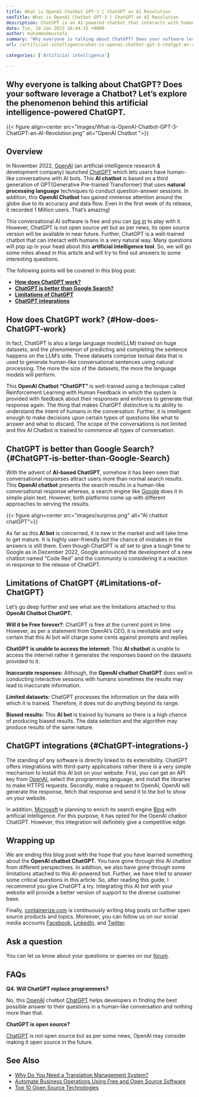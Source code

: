 ```yaml
---
title: What is OpenAI Chatbot GPT-3 | ChatGPT an AI Revolution
seoTitle: What is OpenAI Chatbot GPT-3 | ChatGPT an AI Revolution
description: ChatGPT is an AI-powered chatbot that interacts with humans in a natural way. This OpenAI Chatbot is based on language processing AI model called GPT-3.
date: Tue, 10 Jan 2023 18:44:15 +0000
author: muhammadmustafa
summary: "Why everyone is talking about ChatGPT? Does your software leverage a Chatbot? Let's explore the phenomenon behind this artificial intelligence-powered ChatGPT."
url: /artificial-intelligence/what-is-openai-chatbot-gpt-3-chatgpt-an-ai-revolution/

categories: ['Artificial intelligence']

---
```

## Why everyone is talking about ChatGPT? Does your software leverage a Chatbot? Let’s explore the phenomenon behind this artificial intelligence-powered ChatGPT.

{{< figure align=center src="images/What-is-OpenAI-Chatbot-GPT-3-ChatGPT-an-AI-Revolution.png" alt="OpenAI Chatbot ">}}  

## Overview

In November 2022, [OpenAI][1] (an artificial intelligence research & development company) launched [ChatGPT][2] which lets users have human-like conversations with AI bots. This **AI chatbot** is based on a third generation of GPT(Generative Pre-trained Transformer) that uses **natural processing language** techniques to conduct question-answer sessions. In addition, this **OpenAI Chatbot** has gained immense attention around the globe due to its accuracy and data flow. Even in the first week of its release, it recorded 1 Million users. That’s amazing!

This conversational AI software is free and you can [log in][3] to play with it. However, ChatGPT is not open source yet but as per news, its open source version will be available in near future. Further, ChatGPT is a well-trained chatbot that can interact with humans in a very natural way. Many questions will pop up in your head about this **artificial intelligence tool**. So, we will go some miles ahead in this article and will try to find out answers to some interesting questions. 

The following points will be covered in this blog post:

  * **[How does ChatGPT work?][4]**
  * **[ChatGPT is better than Google Search?][5]**
  * **[Limitations of ChatGPT][6]**
  * **[ChatGPT integrations][7]**

## How does ChatGPT work? {#How-does-ChatGPT-work}

In fact, ChatGPT is also a large language model(LLM) trained on huge datasets, and the phenomenon of predicting and completing the sentence happens on the LLM’s side. These datasets comprise textual data that is used to generate human-like conversational sentences using natural processing. The more the size of the datasets, the more the language models will perform. 

This **OpenAI Chatbot “ChatGPT”** is well-trained using a technique called Reinforcement Learning with Human Feedback in which the system is provided with feedback about their responses and enforces to generate that response again. The thing that makes ChatGPT distinctive is its ability to understand the intent of humans in the conversation. Further, it is intelligent enough to make decisions upon certain types of questions like what to answer and what to discard. The scope of the conversations is not limited and this AI Chatbot is trained to commence all types of conversation.

## ChatGPT is better than Google Search? {#ChatGPT-is-better-than-Google-Search}

With the advent of **AI-based ChatGPT**, somehow it has been seen that conversational responses attract users more than normal search results. This **OpenAI chatbot** presents the search results in a human-like conversational response whereas, a search engine like [Google][8] does it in simple plain text. However, both platforms come up with different approaches to serving the results. 

{{< figure align=center src="images/surprise.png" alt="AI chatbot chatGPT">}}  

As far as this **AI bot** is concerned, it is new in the market and will take time to get mature. It is highly user-friendly but the chance of mistakes in the answers is still there. Even though ChatGPT is all set to give a tough time to Google as in December 2022, Google announced the development of a new chatbot named “Code Red” and the community is considering it a reaction in response to the release of ChatGPT. 

## Limitations of ChatGPT {#Limitations-of-ChatGPT}

Let’s go deep further and see what are the limitations attached to this **OpenAI Chatbot ChatGPT.** 

**Will it be Free forever?**: ChatGPT is free at the current point in time. However, as per a statement from OpenAI’s CEO, it is inevitable and very certain that this AI bot will charge some cents against prompts and replies. 

**ChatGPT is unable to access the internet:** This **AI chatbot** is unable to access the internet rather it generates the responses based on the datasets provided to it.

**Inaccurate responses:** Although, the **OpenAI chatbot ChatGPT** does well in conducting interactive sessions with humans sometimes the results may lead to inaccurate information. 

**Limited datasets:** ChatGPT processes the information on the data with which it is trained. Therefore, it does not do anything beyond its range. 

**Biased results:** This **AI bot** is trained by humans so there is a high chance of producing biased results. The data selection and the algorithm may produce results of the same nature.

## ChatGPT integrations  {#ChatGPT-integrations-}

The standing of any software is directly linked to its extensibility. ChatGPT offers integrations with third-party applications rather there is a very simple mechanism to install this AI bot on your website. First, you can get an API key from [OpenAI][1], select the programming language, and install the libraries to make HTTPS requests. Secondly, make a request to OpenAI, OpenAI will generate the response, fetch that response and send it to the bot to show on your website. 

In addition, [Microsoft][9] is planning to enrich its search engine [Bing][10] with artificial intelligence. For this purpose, it has opted for the OpenAI chatbot ChatGPT. However, this integration will definitely give a competitive edge. 

## Wrapping up

We are ending this blog post with the hope that you have learned something about the **OpenAI chatbot ChatGPT.** You have gone through this AI chatbot from different perspectives. In addition, we also have gone through some limitations attached to this AI-powered bot. Further, we have tried to answer some critical questions in this article. So, after reading this guide, I recommend you give ChatGPT a try. Integrating this AI bot with your website will provide a better version of support to the diverse customer base.

Finally, [containerize.com][11] is continuously writing blog posts on further open source products and topics. Moreover, you can follow us on our social media accounts [Facebook][12], [LinkedIn][13], and [Twitter][14].

## Ask a question

You can let us know about your questions or queries on our [forum][15].

## FAQs

**Q4. Will ChatGPT replace programmers?**

No, this [OpenAI][1] chatbot [ChatGPT][2] helps developers in finding the best possible answer to their questions in a human-like conversation and nothing more than that. 

**ChatGPT is open source?**

[ChatGPT][2] is not open source but as per some news, OpenAI may consider making it open source in the future.

## See Also

  * [Why Do You Need a Translation Management System?][16]
  * [Automate Business Operations Using Free and Open Source Software][17]
  * [Top 10 Open Source Technologies][18]

 [1]: https://openai.com/
 [2]: https://chat.openai.com/chat
 [3]: https://chat.openai.com/
 [4]: #How-does-ChatGPT-work
 [5]: #ChatGPT-is-better-than-Google-Search
 [6]: #Limitations-of-ChatGPT
 [7]: #ChatGPT-integrations-
 [8]: https://www.google.com/
 [9]: https://www.microsoft.com/en-pk
 [10]: https://www.bing.com/
 [11]: https://www.containerize.com/
 [12]: https://web.facebook.com/containerize
 [13]: https://www.linkedin.com/company/containerize/
 [14]: https://twitter.com/containerize_co
 [15]: https://forum.containerize.com/
 [16]: https://blog.containerize.com/software-development/why-do-you-need-a-translation-management-system/

 [17]: https://blog.containerize.com/blogging/automate-business-operations-using-open-source-software/

 [18]: https://blog.containerize.com/backup-and-sync-software/top-10-open-source-trending-technologies-of-2022/
